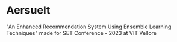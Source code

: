 # Aersuelt

"An Enhanced Recommendation System Using Ensemble Learning Techniques" made for SET Conference - 2023 at VIT Vellore 
